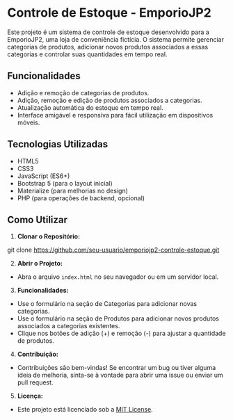 # Controle de Estoque - EmporioJP2

Este projeto é um sistema de controle de estoque desenvolvido para a EmporioJP2, uma loja de conveniência fictícia. O sistema permite gerenciar categorias de produtos, adicionar novos produtos associados a essas categorias e controlar suas quantidades em tempo real.

## Funcionalidades

- Adição e remoção de categorias de produtos.
- Adição, remoção e edição de produtos associados a categorias.
- Atualização automática do estoque em tempo real.
- Interface amigável e responsiva para fácil utilização em dispositivos móveis.

## Tecnologias Utilizadas

- HTML5
- CSS3
- JavaScript (ES6+)
- Bootstrap 5 (para o layout inicial)
- Materialize (para melhorias no design)
- PHP (para operações de backend, opcional)

## Como Utilizar

1. **Clonar o Repositório:**

git clone https://github.com/seu-usuario/emporiojp2-controle-estoque.git


2. **Abrir o Projeto:**
- Abra o arquivo `index.html` no seu navegador ou em um servidor local.

3. **Funcionalidades:**
- Use o formulário na seção de Categorias para adicionar novas categorias.
- Use o formulário na seção de Produtos para adicionar novos produtos associados a categorias existentes.
- Clique nos botões de adição (+) e remoção (-) para ajustar a quantidade de produtos.

4. **Contribuição:**
- Contribuições são bem-vindas! Se encontrar um bug ou tiver alguma ideia de melhoria, sinta-se à vontade para abrir uma issue ou enviar um pull request.

5. **Licença:**
- Este projeto está licenciado sob a [MIT License](https://opensource.org/licenses/MIT).
